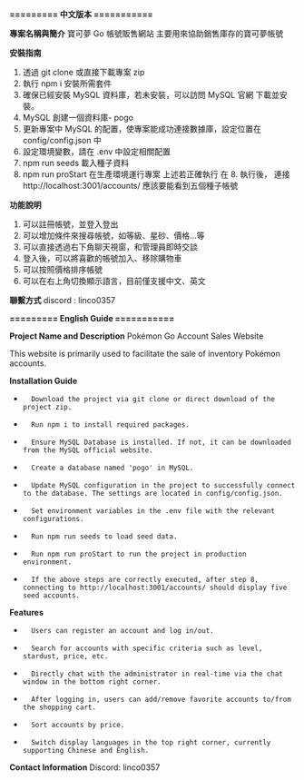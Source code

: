 ****========= 中文版本 ===========****

**專案名稱與簡介**
寶可夢 Go 帳號販售網站
主要用來協助銷售庫存的寶可夢帳號

**安裝指南**
1.  透過 git clone 或直接下載專案 zip
2.  執行 npm i 安裝所需套件
3.  確保已經安裝 MySQL 資料庫，若未安裝，可以訪問 MySQL 官網 下載並安裝。
4.  MySQL 創建一個資料庫- pogo
5.  更新專案中 MySQL 的配置，使專案能成功連接數據庫，設定位置在 config/config.json 中
6.  設定環境變數，請在 .env 中設定相關配置
7.  npm run seeds 載入種子資料
8.  npm run proStart 在生產環境運行專案
上述若正確執行
在 8. 執行後， 連接 http://localhost:3001/accounts/
應該要能看到五個種子帳號

**功能說明**
1. 可以註冊帳號，並登入登出
2. 可以增加條件來搜尋帳號，如等級、星砂、價格...等
3. 可以直接透過右下角聊天視窗，和管理員即時交談
4. 登入後，可以將喜歡的帳號加入、移除購物車
5. 可以按照價格排序帳號
6. 可以在右上角切換顯示語言，目前僅支援中文、英文

**聯繫方式**
discord : linco0357



****========= English Guide ===========****

**Project Name and Description**
Pokémon Go Account Sales Website

This website is primarily used to facilitate the sale of inventory Pokémon accounts.


**Installation Guide**
* 		Download the project via git clone or direct download of the project zip.
* 		Run npm i to install required packages.
* 		Ensure MySQL Database is installed. If not, it can be downloaded from the MySQL official website.
* 		Create a database named 'pogo' in MySQL.
* 		Update MySQL configuration in the project to successfully connect to the database. The settings are located in config/config.json.
* 		Set environment variables in the .env file with the relevant configurations.
* 		Run npm run seeds to load seed data.
* 		Run npm run proStart to run the project in production environment.
* 		If the above steps are correctly executed, after step 8, connecting to http://localhost:3001/accounts/ should display five seed accounts.

**Features**
* 		Users can register an account and log in/out.
* 		Search for accounts with specific criteria such as level, stardust, price, etc.
* 		Directly chat with the administrator in real-time via the chat window in the bottom right corner.
* 		After logging in, users can add/remove favorite accounts to/from the shopping cart.
* 		Sort accounts by price.
* 		Switch display languages in the top right corner, currently supporting Chinese and English.

**Contact Information**
Discord: linco0357


